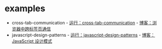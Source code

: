 # examples

* cross-tab-communication - [运行：cross-tab-communication](https://chaominruan.github.io/examples/cross-tab-communication/index.html) - [博客：浏览器中跨标签页通信](https://www.ruanchaomin.com/blog/posts/227)
* javascript-design-patterns - [运行：javascript-design-patterns](https://chaominruan.github.io/examples/javascript-design-patterns/index.html) - [博客：JavaScript 设计模式](https://www.ruanchaomin.com/blog/posts/228)